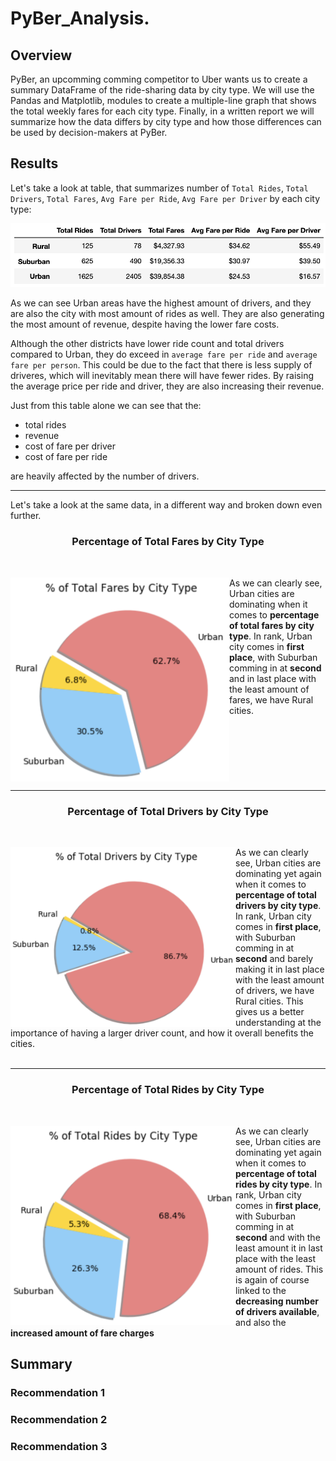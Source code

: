 # PyBer_Analysis.

## Overview
PyBer, an upcomming comming competitor to Uber wants us to create a summary DataFrame of the ride-sharing data by city type. We will use the Pandas and Matplotlib, modules to create a multiple-line graph that shows the total weekly fares for each city type. Finally, in a written report we will summarize how the data differs by city type and how those differences can be used by decision-makers at PyBer.

## Results

Let's take a look at table, that summarizes number of `Total Rides`, `Total Drivers`, `Total Fares`, `Avg Fare per Ride`, `Avg Fare per Driver` by each city type:

<img src="/analysis/pyber_dataTable.png" alt="pyberData_table_summary"><br>

As we can see Urban areas have the highest amount of drivers, and they are also the city with most amount of rides as well. They are also generating the most amount of revenue, despite having the lower fare costs. 

Although the other districts have lower ride count and total drivers compared to Urban, they do exceed in `average fare per ride` and `average fare per person`. This could be due to the fact that there is less supply of driveres, which will inevitably mean there will have fewer rides. By raising the average price per ride and driver, they are also increasing their revenue.  

Just from this table alone we can see that the:

- total rides
- revenue
- cost of fare per driver 
- cost of fare per ride 

are heavily affected by the number of drivers.

---

Let's take a look at the same data, in a different way and broken down even further. 

<p>
  <h3 align="center">Percentage of Total Fares by City Type</h3>
  <br>
</p>

<img src="/analysis/total_fares_by_cityType.png" alt="fares_by_city_type.png" align="left" width="350">

As we can clearly see, Urban cities are dominating when it comes to **percentage of total fares by city type**. In rank, Urban city comes in **first place**, with Suburban comming in at **second** and in last place with the least amount of fares, we have Rural cities. 
<br clear = "left"/>

---

<p>
  <h3 align="center">Percentage of Total Drivers by City Type</h3>
  <br>
</p>

<img src="/analysis/total_drivers_by_cityType.png" alt="total_drivers_by_city_type" align="left" width="360">

As we can clearly see, Urban cities are dominating yet again when it comes to **percentage of total drivers by city type**. In rank, Urban city comes in **first place**, with Suburban comming in at **second** and barely making it in last place with the least amount of drivers, we have Rural cities. This gives us a better understanding at the importance of having a larger driver count, and how it overall benefits the cities.  
<br clear = "left"/>

---


<p>
  <h3 align="center">Percentage of Total Rides by City Type</h3>
  <br>
</p>

<img src="/analysis/total_rides_by_cityType.png" alt="total_rides_by_city_type" align="left" width="360">

As we can clearly see, Urban cities are dominating yet again when it comes to **percentage of total rides by city type**. In rank, Urban city comes in **first place**, with Suburban comming in at **second** and with the least amount it in last place with the least amount of rides. This is again of course linked to the **decreasing number of drivers available**, and also the **increased amount of fare charges**
<br clear = "left"/>







## Summary 

### Recommendation 1

### Recommendation 2

### Recommendation 3


